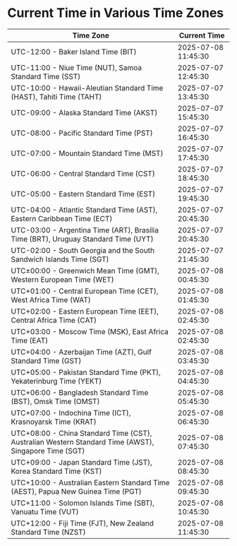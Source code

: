 # Current Time in Various Time Zones

| Time Zone | Current Time |
|-----------|--------------|
| UTC-12:00 - Baker Island Time (BIT) | 2025-07-08 11:45:30 |
| UTC-11:00 - Niue Time (NUT), Samoa Standard Time (SST) | 2025-07-07 12:45:30 |
| UTC-10:00 - Hawaii-Aleutian Standard Time (HAST), Tahiti Time (TAHT) | 2025-07-07 13:45:30 |
| UTC-09:00 - Alaska Standard Time (AKST) | 2025-07-07 15:45:30 |
| UTC-08:00 - Pacific Standard Time (PST) | 2025-07-07 16:45:30 |
| UTC-07:00 - Mountain Standard Time (MST) | 2025-07-07 17:45:30 |
| UTC-06:00 - Central Standard Time (CST) | 2025-07-07 18:45:30 |
| UTC-05:00 - Eastern Standard Time (EST) | 2025-07-07 19:45:30 |
| UTC-04:00 - Atlantic Standard Time (AST), Eastern Caribbean Time (ECT) | 2025-07-07 20:45:30 |
| UTC-03:00 - Argentina Time (ART), Brasília Time (BRT), Uruguay Standard Time (UYT) | 2025-07-07 20:45:30 |
| UTC-02:00 - South Georgia and the South Sandwich Islands Time (SGT) | 2025-07-07 21:45:30 |
| UTC±00:00 - Greenwich Mean Time (GMT), Western European Time (WET) | 2025-07-08 00:45:30 |
| UTC+01:00 - Central European Time (CET), West Africa Time (WAT) | 2025-07-08 01:45:30 |
| UTC+02:00 - Eastern European Time (EET), Central Africa Time (CAT) | 2025-07-08 02:45:30 |
| UTC+03:00 - Moscow Time (MSK), East Africa Time (EAT) | 2025-07-08 02:45:30 |
| UTC+04:00 - Azerbaijan Time (AZT), Gulf Standard Time (GST) | 2025-07-08 03:45:30 |
| UTC+05:00 - Pakistan Standard Time (PKT), Yekaterinburg Time (YEKT) | 2025-07-08 04:45:30 |
| UTC+06:00 - Bangladesh Standard Time (BST), Omsk Time (OMST) | 2025-07-08 05:45:30 |
| UTC+07:00 - Indochina Time (ICT), Krasnoyarsk Time (KRAT) | 2025-07-08 06:45:30 |
| UTC+08:00 - China Standard Time (CST), Australian Western Standard Time (AWST), Singapore Time (SGT) | 2025-07-08 07:45:30 |
| UTC+09:00 - Japan Standard Time (JST), Korea Standard Time (KST) | 2025-07-08 08:45:30 |
| UTC+10:00 - Australian Eastern Standard Time (AEST), Papua New Guinea Time (PGT) | 2025-07-08 09:45:30 |
| UTC+11:00 - Solomon Islands Time (SBT), Vanuatu Time (VUT) | 2025-07-08 10:45:30 |
| UTC+12:00 - Fiji Time (FJT), New Zealand Standard Time (NZST) | 2025-07-08 11:45:30 |
